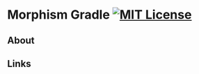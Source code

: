 # Morphism Gradle [![MIT License](https://img.shields.io/badge/license-MIT-green.svg)](LICENSE)

## About

## Links